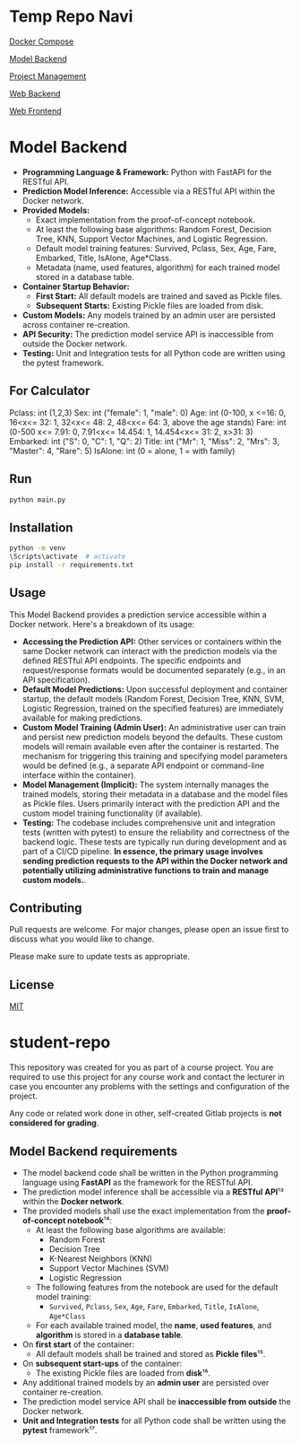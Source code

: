 # Temp Repo Navi
[Docker Compose](https://mygit.th-deg.de/schober-teaching/student-projects/ain-23-software-engineering/ss-25/7up/docker-compose)

[Model Backend](https://mygit.th-deg.de/schober-teaching/student-projects/ain-23-software-engineering/ss-25/7up/model-backend)

[Project Management](https://mygit.th-deg.de/schober-teaching/student-projects/ain-23-software-engineering/ss-25/7up/project-management)

[Web Backend](https://mygit.th-deg.de/schober-teaching/student-projects/ain-23-software-engineering/ss-25/7up/web-backend)

[Web Frontend](https://mygit.th-deg.de/schober-teaching/student-projects/ain-23-software-engineering/ss-25/7up/web-frontend)

# Model Backend

* **Programming Language & Framework:** Python with FastAPI for the RESTful API.
* **Prediction Model Inference:** Accessible via a RESTful API within the Docker network.
* **Provided Models:**
    * Exact implementation from the proof-of-concept notebook.
    * At least the following base algorithms: Random Forest, Decision Tree, KNN, Support Vector Machines, and Logistic Regression.
    * Default model training features: Survived, Pclass, Sex, Age, Fare, Embarked, Title, IsAlone, Age\*Class.
    * Metadata (name, used features, algorithm) for each trained model stored in a database table.
* **Container Startup Behavior:**
    * **First Start:** All default models are trained and saved as Pickle files.
    * **Subsequent Starts:** Existing Pickle files are loaded from disk.
* **Custom Models:** Any models trained by an admin user are persisted across container re-creation.
* **API Security:** The prediction model service API is inaccessible from outside the Docker network.
* **Testing:** Unit and Integration tests for all Python code are written using the pytest framework.

## For Calculator

Pclass: int (1,2,3)
Sex: int ("female": 1, "male": 0)
Age: int (0-100, x <=16: 0, 16<x<= 32: 1, 32<x<= 48: 2, 48<x<= 64: 3, above the age stands)
Fare: int (0-500 x<= 7.91: 0, 7.91<x<= 14.454: 1, 14.454<x<= 31: 2, x>31: 3)
Embarked: int ("S": 0, "C": 1, "Q": 2)
Title: int ("Mr": 1, "Miss": 2, "Mrs": 3, "Master": 4, "Rare": 5)
IsAlone: int (0 = alone, 1 = with family)


## Run

```bash
python main.py
```

## Installation

```bash 
python -m venv 
\Scripts\activate  # activate
pip install -r requirements.txt
```

## Usage

This Model Backend provides a prediction service accessible within a Docker network. Here's a breakdown of its usage:
* **Accessing the Prediction API:** Other services or containers within the same Docker network can interact with the prediction models via the defined RESTful API endpoints. The specific endpoints and request/response formats would be documented separately (e.g., in an API specification).
* **Default Model Predictions:** Upon successful deployment and container startup, the default models (Random Forest, Decision Tree, KNN, SVM, Logistic Regression, trained on the specified features) are immediately available for making predictions.
* **Custom Model Training (Admin User):** An administrative user can train and persist new prediction models beyond the defaults. These custom models will remain available even after the container is restarted. The mechanism for triggering this training and specifying model parameters would be defined (e.g., a separate API endpoint or command-line interface within the container).
* **Model Management (Implicit):** The system internally manages the trained models, storing their metadata in a database and the model files as Pickle files. Users primarily interact with the prediction API and the custom model training functionality (if available).
* **Testing:** The codebase includes comprehensive unit and integration tests (written with pytest) to ensure the reliability and correctness of the backend logic. These tests are typically run during development and as part of a CI/CD pipeline.
**In essence, the primary usage involves sending prediction requests to the API within the Docker network and potentially utilizing administrative functions to train and manage custom models.**. 

## Contributing

Pull requests are welcome. For major changes, please open an issue first
to discuss what you would like to change.

Please make sure to update tests as appropriate.

## License

[MIT](https://choosealicense.com/licenses/mit/)


# student-repo
 
This repository was created for you as part of a course project. You are required to use this project for any course work and contact 
the lecturer in case you encounter any problems with the settings and configuration of the project.

Any code or related work done in other, self-created Gitlab projects is **not considered for grading**.

## Model Backend requirements

- The model backend code shall be written in the Python programming language using **FastAPI** as the framework for the RESTful API.
- The prediction model inference shall be accessible via a **RESTful API**¹³ within the **Docker network**.
- The provided models shall use the exact implementation from the **proof-of-concept notebook**¹⁴:
  - At least the following base algorithms are available:
    - Random Forest
    - Decision Tree
    - K-Nearest Neighbors (KNN)
    - Support Vector Machines (SVM)
    - Logistic Regression
  - The following features from the notebook are used for the default model training:
    - `Survived`, `Pclass`, `Sex`, `Age`, `Fare`, `Embarked`, `Title`, `IsAlone`, `Age*Class`
  - For each available trained model, the **name**, **used features**, and **algorithm** is stored in a **database table**.
- On **first start** of the container:
  - All default models shall be trained and stored as **Pickle files**¹⁵.
- On **subsequent start-ups** of the container:
  - The existing Pickle files are loaded from **disk**¹⁶.
- Any additional trained models by an **admin user** are persisted over container re-creation.
- The prediction model service API shall be **inaccessible from outside** the Docker network.
- **Unit and Integration tests** for all Python code shall be written using the **pytest** framework¹⁷.


